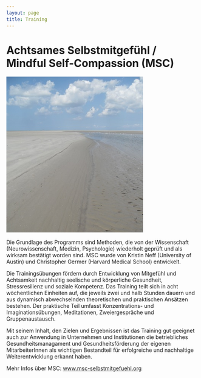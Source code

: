 ```yaml
---
layout: page
title: Training
---
```


# Achtsames Selbstmitgefühl / Mindful Self-Compassion (MSC)


![Bild zu Training](/images/training.jpg)

Die Grundlage des Programms sind Methoden, die von der  Wissenschaft  (Neurowissenschaft, 
Medizin, Psychologie) wiederholt geprüft und als wirksam bestätigt worden sind. MSC wurde von Kristin Neff (University of Austin) und Christopher Germer (Harvard Medical School) entwickelt. 

Die Trainingsübungen fördern durch Entwicklung von Mitgefühl und Achtsamkeit nachhaltig seelische und körperliche Gesundheit, Stressresilienz und soziale Kompetenz. Das Training teilt sich in acht wöchentlichen Einheiten auf, die jeweils zwei und halb Stunden dauern und aus dynamisch abwechselnden theoretischen und praktischen Ansätzen bestehen. Der praktische Teil umfasst Konzentrations- und
Imaginationsübungen, Meditationen, Zweiergespräche und Gruppenaustausch.

Mit seinem Inhalt, den Zielen und Ergebnissen ist das Training gut geeignet auch zur Anwendung in Unternehmen und Institutionen die betriebliches Gesundheitsmanagament und Gesundheitsförderung der eigenen MitarbeiterInnen als wichtigen Bestandteil für erfolgreiche und nachhaltige Weiterentwicklung erkannt haben.

Mehr Infos über MSC: www.msc-selbstmitgefuehl.org 



